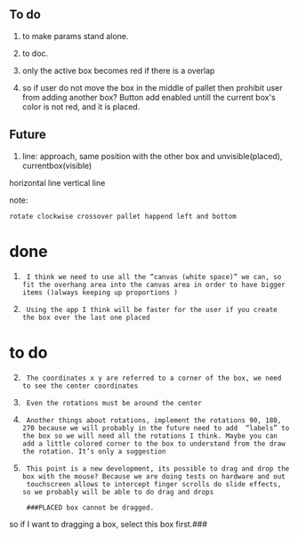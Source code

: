 ## To do

1. to make params stand alone.

2. to doc.

3. <alession note1>only the active box becomes red if there is a overlap

4. <alession note2>so if user do not move the box in the middle of pallet
then  prohibit user from adding another box?
	Button add enabled untill  the current box's color is not red, and it is placed.

## Future

1. line: approach, same position with the other box and unvisible(placed), currentbox(visible)


 horizontal line
 vertical line


note:

	rotate clockwise crossover pallet happend left and bottom

# done
1)      I think we need to use all the “canvas (white space)” we can, so fit the overhang area into the canvas area in order to have bigger items ()always keeping up proportions )
5)      Using the app I think will be faster for the user if you create the box over the last one placed


# to do
2)      The coordinates x y are referred to a corner of the box, we need to see the center coordinates


3)      Even the rotations must be around the center


4)      Another things about rotations, implement the rotations 90, 180, 270 because we will probably in the future need to add  “labels” to the box so we will need all the rotations I think. Maybe you can add a little colored corner to the box to understand from the draw the rotation. It’s only a suggestion



6)      This point is a new development, its possible to drag and drop the box with the mouse? Because we are doing tests on hardware and out
        touchscreen allows to intercept finger scrolls do slide effects, so we probably will be able to do drag and drops

        ###PLACED box cannot be dragged.
so if I want to dragging a box,
select this box first.###
